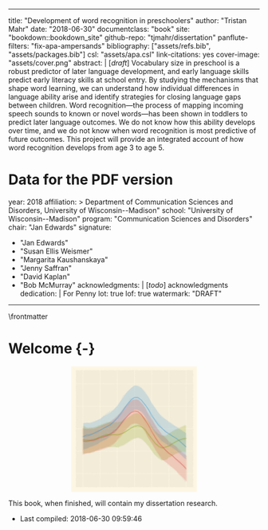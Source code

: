 
--- 
title: "Development of word recognition in preschoolers"
author: "Tristan Mahr"
date: "2018-06-30"
documentclass: "book"
site: "bookdown::bookdown_site"
github-repo: "tjmahr/dissertation"
panflute-filters: "fix-apa-ampersands"
bibliography: ["assets/refs.bib", "assets/packages.bib"]
csl: "assets/apa.csl"
link-citations: yes
cover-image: "assets/cover.png"
abstract: |
  [*draft*] Vocabulary size in preschool is a robust predictor of later language
  development, and early language skills predict early literacy skills at
  school entry. By studying the mechanisms that shape word
  learning, we can understand how individual differences in language
  ability arise and identify strategies for closing language gaps between
  children. Word recognition—the process of mapping incoming speech sounds
  to known or novel words—has been shown in toddlers to predict later language
  outcomes. We do not know how this ability develops over time, and we do
  not know when word recognition is most predictive of future outcomes.
  This project will provide an integrated account of how word recognition
  develops from age 3 to age 5.

# Data for the PDF version
year: 2018
affiliation: > 
  Department of Communication Sciences and Disorders, 
  University of Wisconsin--Madison"
school: "University of Wisconsin--Madison"
program: "Communication Sciences and Disorders"
chair: "Jan Edwards"
signature: 
  - "Jan Edwards"
  - "Susan Ellis Weismer"
  - "Margarita Kaushanskaya"
  - "Jenny Saffran"
  - "David Kaplan"
  - "Bob McMurray"
acknowledgments: |
  [*todo*] acknowledgments
dedication: |
  For Penny
lot: true
lof: true
watermark: "DRAFT"
---

\frontmatter

Welcome {-}
========================================================================

<img src="assets/cover.png" width="50%" style="display: block; margin: auto;" />


This book, when finished, will contain my dissertation research. 

- Last compiled: 2018-06-30 09:59:46
